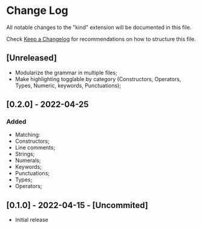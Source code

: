 # Change Log

All notable changes to the "kind" extension will be documented in this file.

Check [Keep a Changelog](http://keepachangelog.com/) for recommendations on how to structure this file.

## [Unreleased]
- Modularize the grammar in multiple files;
- Make highlighting togglable by category (Constructors, Operators, Types, Numeric, keywords, Punctuations);
 
## [0.2.0] - 2022-04-25
### Added
  - Matching:
  - Constructors;
  - Line comments;
  - Strings;
  - Numerals;
  - Keywords;
  - Punctuations;
  - Types;
  - Operators;

## [0.1.0] - 2022-04-15 - [Uncommited]
 - Initial release
 